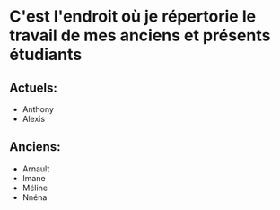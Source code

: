 # C'est l'endroit où je répertorie le travail de mes anciens et présents étudiants

## Actuels:

- Anthony
- Alexis

## Anciens:

- Arnault
- Imane
- Méline
- Nnéna